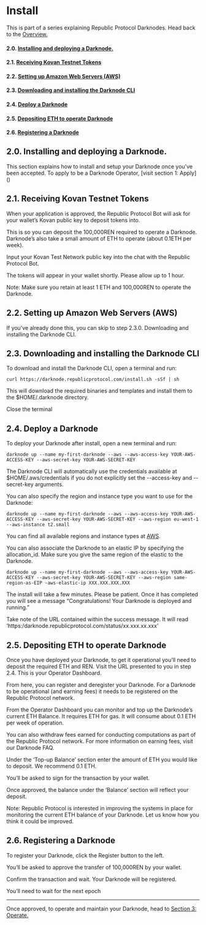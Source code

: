 # Install
This is part of a series explaining Republic Protocol Darknodes. Head back to the [Overview.]()

#### 2.0. [Installing and deploying a Darknode.](#20-installing-and-deploying-a-darknode-1)
#### 2.1. [Receiving Kovan Testnet Tokens ](#21-receiving-kovan-testnet-tokens)
#### 2.2. [Setting up Amazon Web Servers (AWS)](#22-setting-up-amazon-web-servers-aws-1)
#### 2.3. [Downloading and installing the Darknode CLI](#23-downloading-and-installing-the-darknode-cli-1)
#### 2.4. [Deploy a Darknode](#24-deploy-a-darknode-1)
#### 2.5. [Depositing ETH to operate Darknode](#25-depositing-eth-to-operate-darknode-1)
#### 2.6. [Registering a Darknode](#26-registering-a-darknode-1)



## 2.0. Installing and deploying a Darknode.
This section explains how to install and setup your Darknode once you’ve been accepted. To apply to be a Darknode Operator, [visit section 1: Apply] ()



## 2.1. Receiving Kovan Testnet Tokens
When your application is approved, the Republic Protocol Bot will ask for your wallet’s Kovan public key to deposit tokens into.

This is so you can deposit the 100,000REN required to operate a Darknode. Darknode’s also take a small amount of ETH to operate (about 0.1ETH per week). 

Input your Kovan Test Network public key into the chat with the Republic Protocol Bot. 

The tokens will appear in your wallet shortly. Please allow up to 1 hour. 

Note: Make sure you retain at least 1 ETH and 100,000REN to operate the Darknode.


## 2.2. Setting up Amazon Web Servers (AWS)

If you’ve already done this, you can skip to step 2.3.0. Downloading and installing the Darknode CLI. 


## 2.3. Downloading and installing the Darknode CLI
To download and install the Darknode CLI, open a terminal and run:

```
curl https://darknode.republicprotocol.com/install.sh -sSf | sh
```

This will download the required binaries and templates and install them to the $HOME/.darknode directory. 
 
Close the terminal


## 2.4. Deploy a Darknode

To deploy your Darknode after install, open a new terminal and run: 

```
darknode up --name my-first-darknode --aws --aws-access-key YOUR-AWS-ACCESS-KEY --aws-secret-key YOUR-AWS-SECRET-KEY
```

The Darknode CLI will automatically use the credentials available at $HOME/.aws/credentials if you do not explicitly set the --access-key and --secret-key arguments.

You can also specify the region and instance type you want to use for the Darknode:

```
darknode up --name my-first-darknode --aws --aws-access-key YOUR-AWS-ACCESS-KEY --aws-secret-key YOUR-AWS-SECRET-KEY --aws-region eu-west-1 --aws-instance t2.small
```

You can find all available regions and instance types at [AWS](https://docs.aws.amazon.com/AmazonRDS/latest/UserGuide/Concepts.RegionsAndAvailabilityZones.html).

You can also associate the Darknode to an elastic IP by specifying the allocation_id. Make sure you give the same region of the elastic to the Darknode.

```
darknode up --name my-first-darknode --aws --aws-access-key YOUR-AWS-ACCESS-KEY --aws-secret-key YOUR-AWS-SECRET-KEY --aws-region same-region-as-EIP -aws-elastic-ip XXX.XXX.XXX.XXX
```

The install will take a few minutes. Please be patient. Once it has completed you will see a message “Congratulations! Your Darknode is deployed and running.”

Take note of the URL contained within the success message. It will read ‘https:/darknode.republicprotocol.com/status/xx.xxx.xx.xxx'


## 2.5. Depositing ETH to operate Darknode

Once you have deployed your Darknode, to get it operational you’ll need to deposit the required ETH and REN. Visit the URL presented to you in step 2.4. This is your Operator Dashboard. 

From here, you can register and deregister your Darknode. For a Darknode to be operational (and earning fees) it needs to be registered on the Republic Protocol network. 

From the Operator Dashboard you can monitor and top up the Darknode’s current ETH Balance. It requires ETH for gas. It will consume about 0.1 ETH per week of operation. 

You can also withdraw fees earned for conducting computations as part of the Republic Protocol network. For more information on earning fees, visit our Darknode FAQ. 

Under the ‘Top-up Balance’ section enter the amount of ETH you would like to deposit. We recommend 0.1 ETH. 

You’ll be asked to sign for the transaction by your wallet. 

Once approved, the balance under the ‘Balance’ section will reflect your deposit. 

Note: Republic Protocol is interested in improving the systems in place for monitoring the current ETH balance of your Darknode. Let us know how you think it could be improved. 


## 2.6. Registering a Darknode
To register your Darknode, click the Register button to the left. 

You’ll be asked to approve the transfer of 100,000REN by your wallet. 

Confirm the transaction and wait. Your Darknode will be registered. 

You’ll need to wait for the next epoch


---
Once approved, to operate and maintain your Darknode, head to [Section 3: Operate.]()


